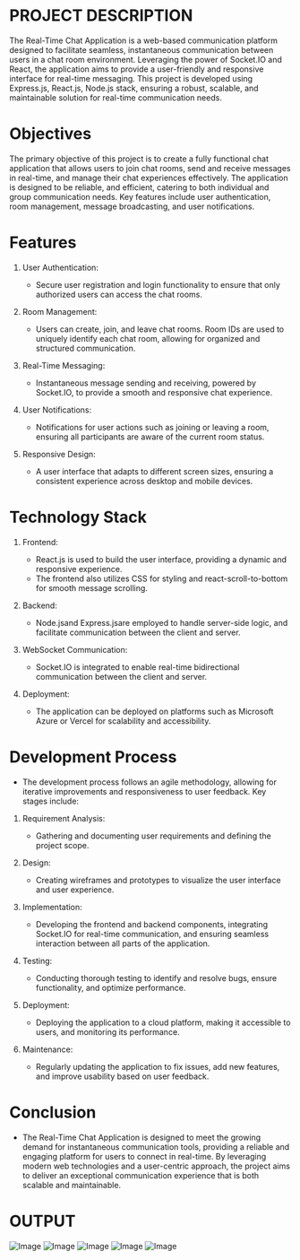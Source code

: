 

# PROJECT DESCRIPTION #

 The Real-Time Chat Application is a web-based communication platform designed to facilitate seamless, instantaneous communication between users in a chat room 
 environment. Leveraging the power of Socket.IO and React, the application aims to provide a user-friendly and responsive interface for real-time messaging. This 
 project is developed using  Express.js, React.js, Node.js stack, ensuring a robust, scalable, and maintainable solution for real-time communication 
 needs.

# Objectives #

 The primary objective of this project is to create a fully functional chat application that allows users to join chat rooms, send and receive messages in real-time, 
 and manage their chat experiences effectively. The application is designed to be reliable, and efficient, catering to both individual and group communication needs. 
 Key features include user authentication, room management, message broadcasting, and user notifications.

# Features #

1. User Authentication:
   - Secure user registration and login functionality to ensure that only authorized users can access the chat rooms.

2. Room Management:
   - Users can create, join, and leave chat rooms. Room IDs are used to uniquely identify each chat room, allowing for organized and structured communication.
     
3. Real-Time Messaging:
   - Instantaneous message sending and receiving, powered by Socket.IO, to provide a smooth and responsive chat experience.

4. User Notifications:
   - Notifications for user actions such as joining or leaving a room, ensuring all participants are aware of the current room status.

5. Responsive Design:
   - A user interface that adapts to different screen sizes, ensuring a consistent experience across desktop and mobile devices.

# Technology Stack #

1. Frontend:
   - React.js is used to build the user interface, providing a dynamic and responsive experience.
   -  The frontend also utilizes CSS for styling and react-scroll-to-bottom 
     for smooth message scrolling.

2. Backend:
   - Node.jsand Express.jsare employed to handle server-side logic, and facilitate communication between the client and server.

3. WebSocket Communication:
   - Socket.IO is integrated to enable real-time bidirectional communication between the client and server.

4. Deployment:
   - The application can be deployed on platforms such as Microsoft Azure or Vercel for scalability and accessibility.

# Development Process # 
- The development process follows an agile methodology, allowing for iterative improvements and responsiveness to user feedback. Key stages include:

1. Requirement Analysis:
   - Gathering and documenting user requirements and defining the project scope.

2. Design:
   - Creating wireframes and prototypes to visualize the user interface and user experience.

3. Implementation:
   - Developing the frontend and backend components, integrating Socket.IO for real-time communication, and ensuring seamless interaction between all parts of the 
     application.

4. Testing:
   - Conducting thorough testing to identify and resolve bugs, ensure functionality, and optimize performance.

5. Deployment:
   - Deploying the application to a cloud platform, making it accessible to users, and monitoring its performance.

6. Maintenance:
   - Regularly updating the application to fix issues, add new features, and improve usability based on user feedback.

# Conclusion #
- The Real-Time Chat Application is designed to meet the growing demand for instantaneous communication tools, providing a reliable and engaging platform for users to 
  connect in real-time. By leveraging modern web technologies and a user-centric approach, the project aims to deliver an exceptional communication experience that is 
  both scalable and maintainable.

# OUTPUT #

![Image](https://github.com/user-attachments/assets/3a7ea7f1-004f-4cec-b5ad-be094b22b7eb)
![Image](https://github.com/user-attachments/assets/e976b21b-1df8-4662-b947-89cfe393743e)
![Image](https://github.com/user-attachments/assets/ccd07ff4-f25a-4452-a361-966aff955b62)
![Image](https://github.com/user-attachments/assets/70e032c1-86a1-4e04-8d6a-058996069deb)
![Image](https://github.com/user-attachments/assets/109dc8b1-35af-4147-985b-ed9c58a6915e)

